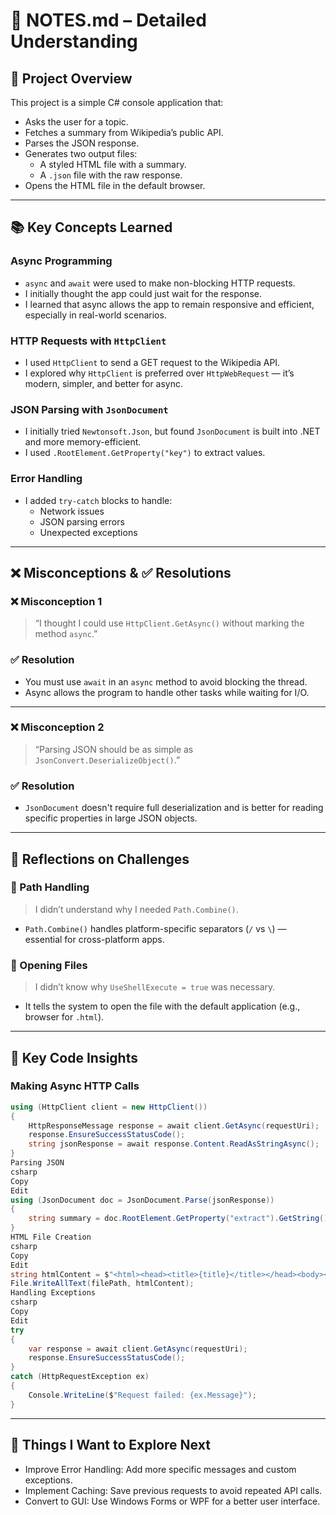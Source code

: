 # 📄 NOTES.md – Detailed Understanding



## 🚀 Project Overview

This project is a simple C# console application that:

- Asks the user for a topic.
- Fetches a summary from Wikipedia’s public API.
- Parses the JSON response.
- Generates two output files:
  - A styled HTML file with a summary.
  - A `.json` file with the raw response.
- Opens the HTML file in the default browser.


---


## 📚 Key Concepts Learned

### Async Programming

- `async` and `await` were used to make non-blocking HTTP requests.
- I initially thought the app could just wait for the response.
- I learned that async allows the app to remain responsive and efficient, especially in real-world scenarios.

### HTTP Requests with `HttpClient`

- I used `HttpClient` to send a GET request to the Wikipedia API.
- I explored why `HttpClient` is preferred over `HttpWebRequest` — it’s modern, simpler, and better for async.

### JSON Parsing with `JsonDocument`

- I initially tried `Newtonsoft.Json`, but found `JsonDocument` is built into .NET and more memory-efficient.
- I used `.RootElement.GetProperty("key")` to extract values.

### Error Handling

- I added `try-catch` blocks to handle:
  - Network issues
  - JSON parsing errors
  - Unexpected exceptions


---


## ❌ Misconceptions & ✅ Resolutions

### ❌ Misconception 1

> “I thought I could use `HttpClient.GetAsync()` without marking the method `async`.”

### ✅ Resolution

- You must use `await` in an `async` method to avoid blocking the thread.
- Async allows the program to handle other tasks while waiting for I/O.


---


### ❌ Misconception 2

> “Parsing JSON should be as simple as `JsonConvert.DeserializeObject()`.”

### ✅ Resolution

- `JsonDocument` doesn't require full deserialization and is better for reading specific properties in large JSON objects.


---


## 📝 Reflections on Challenges

### 🧩 Path Handling

> I didn’t understand why I needed `Path.Combine()`.

- `Path.Combine()` handles platform-specific separators (`/` vs `\`) — essential for cross-platform apps.


### 🧩 Opening Files

> I didn’t know why `UseShellExecute = true` was necessary.

- It tells the system to open the file with the default application (e.g., browser for `.html`).


---


## 🔧 Key Code Insights

### Making Async HTTP Calls

```csharp
using (HttpClient client = new HttpClient())
{
    HttpResponseMessage response = await client.GetAsync(requestUri);
    response.EnsureSuccessStatusCode();
    string jsonResponse = await response.Content.ReadAsStringAsync();
}
Parsing JSON
csharp
Copy
Edit
using (JsonDocument doc = JsonDocument.Parse(jsonResponse))
{
    string summary = doc.RootElement.GetProperty("extract").GetString();
}
HTML File Creation
csharp
Copy
Edit
string htmlContent = $"<html><head><title>{title}</title></head><body><h1>{title}</h1><p>{summary}</p></body></html>";
File.WriteAllText(filePath, htmlContent);
Handling Exceptions
csharp
Copy
Edit
try
{
    var response = await client.GetAsync(requestUri);
    response.EnsureSuccessStatusCode();
}
catch (HttpRequestException ex)
{
    Console.WriteLine($"Request failed: {ex.Message}");
}
```

---


## 🔄 Things I Want to Explore Next
- Improve Error Handling: Add more specific messages and custom exceptions.
- Implement Caching: Save previous requests to avoid repeated API calls.
- Convert to GUI: Use Windows Forms or WPF for a better user interface.